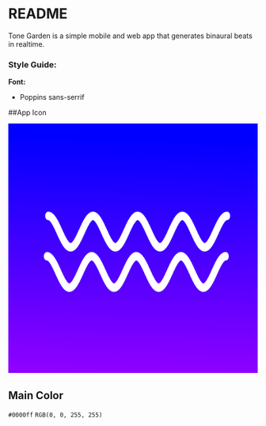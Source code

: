 # README

Tone Garden is a simple mobile and web app that generates binaural beats in realtime.

### Style Guide:

**Font:** 
* Poppins sans-serrif 

##App Icon

![IMAGE](./public/app_icon.png)

## Main Color

`#0000ff` 
`RGB(0, 0, 255, 255)`

